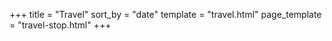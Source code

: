 +++
title = "Travel"
sort_by = "date"
template = "travel.html"
page_template = "travel-stop.html"
+++

